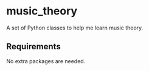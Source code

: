 # music_theory

A set of Python classes to help me learn music theory.

## Requirements

No extra packages are needed.
